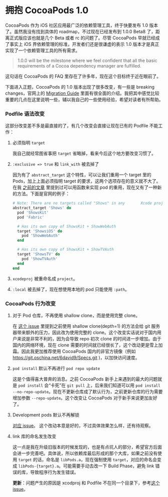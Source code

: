 拥抱 CocoaPods 1.0
==================

CocoaPods 作为 iOS 社区应用最广泛的依赖管理工具，终于快要发布 1.0 版本了。虽然我没有找到具体的 roadmap，不过现在已经发布到 1.0.0 Beta8 了，距离正式版应该也就是几个 Beta 或者 rc 的问题了。尽管 CocoaPods 早就已经成了事实上 iOS 界依赖管理的标准，开发者们还是很谦虚的表示 1.0 版本才是真正实现了一个依赖管理工具的所有需求。

> 1.0.0 will be the milestone where we feel confident that all the basic requirements of a Cocoa dependency manager are fulfilled.

这句话在 CocoaPods 的 FAQ 里存在了许多年，现在这个目标终于近在眼前了。

下面进入正题，CocoaPods 的 1.0 版本出现了很多改变，有一些是 breaking changes，官网上的 [Migration Guide](http://blog.cocoapods.org/CocoaPods-1.0/) 里面有很全面的介绍。我把其中感觉比较重要的几点在这里说明一些，辅以我自己的一些使用经验，希望对读者有所帮助。

### Podfile 语法改变

这部分改变差不多是最直接的了，有几个改变会直接让现在已有的 Podfile 不能工作：

1. 必须指明 `target`

   我自己就经常图省事把 `target` 省略掉，看来今后这个地方要改变习惯了。
   
2. `:exclusive => true` 和 `link_with` 被去掉了

   因为有了 `abstract_target` 这个特性，可以让我们重用一个 target 里的 Pods，加上上面必须指明 target 的要求，这两个选项存在的意义就不大了。在我 [之前的文章](https://skyline75489.github.io/post/2015-11-26_cocoapods_multiple_target.html) 里提到过可以用函数来实现 pod 的重用，现在又有了一种新的方法。下面是官网的例子：
   
   ```ruby
   # Note: There are no targets called "Shows" in any       Xcode projects
   abstract_target 'Shows' do
     pod 'ShowsKit'
     pod 'Fabric'

     # Has its own copy of ShowsKit + ShowWebAuth
     target 'ShowsiOS' do
       pod 'ShowWebAuth'
     end

     # Has its own copy of ShowsKit + ShowTVAuth
     target 'ShowsTV' do
       pod 'ShowTVAuth'
     end 
   end
   ```
   
3. `xcodeproj` 被重命名成 `project`。
4. `:local` 被去掉了，现在想使用本地的 pod 只能使用 `:path`。

### CocoaPods 行为改变

1. 对于 Pod 仓库，不再使用 shallow clone，而是使用完整 clone。
   
   在 [这个 issue](https://github.com/CocoaPods/CocoaPods/issues/5016) 里提到之前使用 shallow clone(depth=1) 的方法会给 git 服务器带来额外的压力，因此改为使用完整的 clone。这个改变实话说对于国内用户来说是非常不利的，因为会导致 repo 初次 clone 的时间进一步增加。由于国内的网络环境，现在 clone 需要的时间就已经很长了，这个改动更是雪上加霜。因此我更加推荐使用 CocoaPods 国内的非官方镜像（例如 https://git.oschina.net/6david9/Specs.git )，以加快访问速度。
   
2. `pod install` 默认不再进行 `pod repo update`

   这是个值得喜大普奔的消息。之前 CocoaPods 新手上来遇到的最大的问题就是 `pod install` 会“卡死”在 `git pull` 上，后来我们知道可以用 `pod install --no-repo-update`。现在不更新仓库成了默认行为，之前更新仓库的行为需要增加参数 `--repo-update`。这个改变让 CocoaPods 对于新手来说更加友好了。
   
3. Development pods 默认不再解锁

   [对应 issue](https://github.com/CocoaPods/CocoaPods/issues/4211)。 这个改动本意是好的，不过具体效果怎么样，还有待观察。
   
4. link 库的命名发生改变

    这一点是我在升级旧版本的时候发现的，也是有点坑人的部分，希望官方后面会进一步完善吧。具体说，所以依赖库最后形成的那个大库，如果之前没有使用 `target` 的话，命名是 `libPods.a`，现在强制使用 `target`，对应的命名会变成 `libPods-{target}.a`。可能需要手动去改一下 Build Phase，避免 link 错误的库，导致程序行为发生错误。
    
    **更新**：问题产生的原因是 xcodproj 和 Podfile 不在同一个目录下，参考[这个 issue](https://github.com/CocoaPods/CocoaPods/issues/5208)。